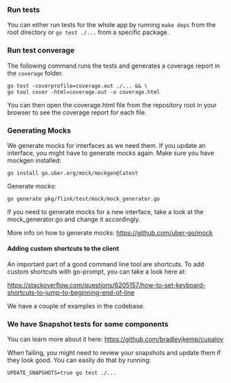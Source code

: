 ### Run tests

You can either run tests for the whole app by running `make deps` from the root directory or `go test ./...` from a specific package.

### Run test converage

The following command runs the tests and generates a coverage report in the `coverage` folder.
```
go test -coverprofile=coverage.out ./... && \
go tool cover -html=coverage.out -o coverage.html
```
You can then open the coverage.html file from the repository root in your browser to see the coverage report for each file.

### Generating Mocks
We generate mocks for interfaces as we need them. If you update an interface, you might have to generate mocks again. Make sure you have mockgen installed:

```
go install go.uber.org/mock/mockgen@latest
```

Generate mocks:
```
go generate pkg/flink/test/mock/mock_generator.go
```

If you need to generate mocks for a new interface, take a look at the mock_generator.go and change it accordingly.

More info on how to generate mocks: https://github.com/uber-go/mock

#### Adding custom shortcuts to the client

An important part of a good command line tool are shortcuts. To add custom shortcuts with go-prompt, you can take a look here at:

https://stackoverflow.com/questions/6205157/how-to-set-keyboard-shortcuts-to-jump-to-beginning-end-of-line

We have a couple of examples in the codebase.

### We have Snapshot tests for some components

You can learn more about it here: https://github.com/bradleyjkemp/cupaloy

When failing, you might need to review your snapshots and update them if they look good. You can easily do that by running:

```
UPDATE_SNAPSHOTS=true go test ./...
```
